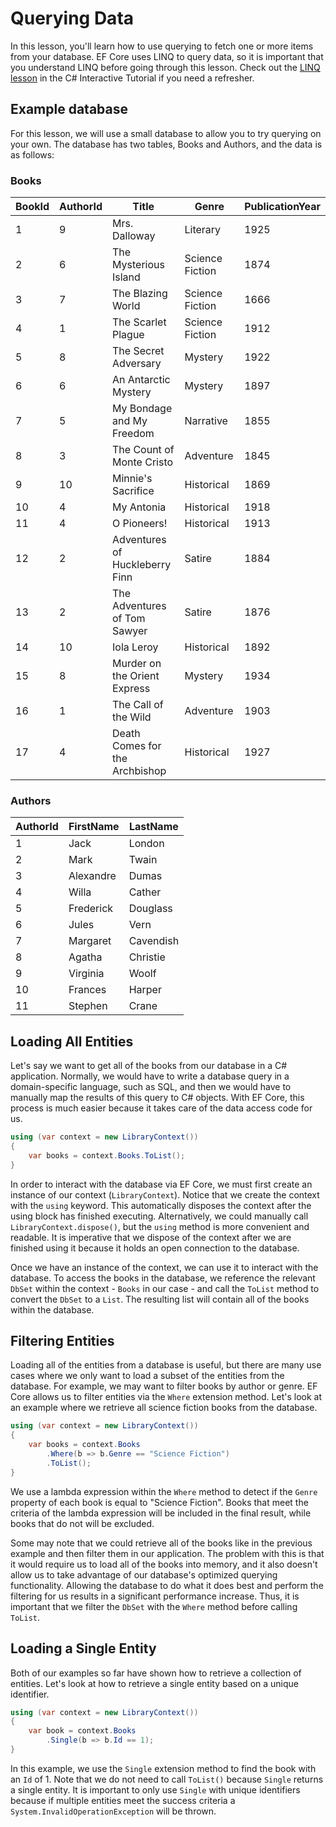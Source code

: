 # Querying Data 
 
In this lesson, you'll learn how to use querying to fetch one or more items from your database. EF Core uses LINQ to query data, so it is important that you understand LINQ before going through this lesson. Check out the [LINQ lesson](../../csharp/getting-started/linq.md) in the C# Interactive Tutorial if you need a refresher. 
 
## Example database 
 
For this lesson, we will use a small database to allow you to try querying on your own. The database has two tables, Books and Authors, and the data is as follows: 
 
### Books 
| BookId | AuthorId | Title                           | Genre            | PublicationYear | 
|--------|----------|---------------------------------|------------------|-----------------| 
| 1      | 9        | Mrs. Dalloway                   | Literary         | 1925            | 
| 2      | 6        | The Mysterious Island           | Science Fiction  | 1874            | 
| 3      | 7        | The Blazing World               | Science Fiction  | 1666            | 
| 4      | 1        | The Scarlet Plague              | Science Fiction  | 1912            | 
| 5      | 8        | The Secret Adversary            | Mystery          | 1922            | 
| 6      | 6        | An Antarctic Mystery            | Mystery          | 1897            | 
| 7      | 5        | My Bondage and My Freedom       | Narrative        | 1855            | 
| 8      | 3        | The Count of Monte Cristo       | Adventure        | 1845            | 
| 9      | 10       | Minnie's Sacrifice              | Historical       | 1869            | 
| 10     | 4        | My Antonia                      | Historical       | 1918            | 
| 11     | 4        | O Pioneers!                     | Historical       | 1913            | 
| 12     | 2        | Adventures of Huckleberry Finn  | Satire           | 1884            | 
| 13     | 2        | The Adventures of Tom Sawyer    | Satire           | 1876            | 
| 14     | 10       | Iola Leroy                      | Historical       | 1892            | 
| 15     | 8        | Murder on the Orient Express    | Mystery          | 1934            | 
| 16     | 1        | The Call of the Wild            | Adventure        | 1903            | 
| 17     | 4        | Death Comes for the Archbishop  | Historical       | 1927            | 
    
### Authors 
| AuthorId | FirstName  | LastName  | 
|----------|------------|-----------| 
| 1        | Jack       | London    | 
| 2        | Mark       | Twain     | 
| 3        | Alexandre  | Dumas     | 
| 4        | Willa      | Cather    |  
| 5        | Frederick  | Douglass  | 
| 6        | Jules      | Vern      | 
| 7        | Margaret   | Cavendish | 
| 8        | Agatha     | Christie  | 
| 9        | Virginia   | Woolf     | 
| 10       | Frances    | Harper    | 
| 11       | Stephen    | Crane     | 
 
## Loading All Entities 
 
Let's say we want to get all of the books from our database in a C# application. Normally, we would have to write a database query in a domain-specific language, such as SQL, and then we would have to manually map the results of this query to C# objects. With EF Core, this process is much easier because it takes care of the data access code for us. 
 
```c# 
using (var context = new LibraryContext()) 
{ 
    var books = context.Books.ToList(); 
} 
``` 
 
In order to interact with the database via EF Core, we must first create an instance of our context (`LibraryContext`). Notice that we create the context with the `using` keyword. This automatically disposes the context after the using block has finished executing. Alternatively, we could manually call `LibraryContext.dispose()`, but the `using` method is more convenient and readable. It is imperative that we dispose of the context after we are finished using it because it holds an open connection to the database. 
 
Once we have an instance of the context, we can use it to interact with the database. To access the books in the database, we reference the relevant `DbSet` within the context - `Books` in our case - and call the `ToList` method to convert the `DbSet` to a `List`. The resulting list will contain all of the books within the database. 
 
## Filtering Entities 
 
Loading all of the entities from a database is useful, but there are many use cases where we only want to load a subset of the entities from the database. For example, we may want to filter books by author or genre. EF Core allows us to filter entities via the `Where` extension method. Let's look at an example where we retrieve all science fiction books from the database. 
 
```c# 
using (var context = new LibraryContext()) 
{ 
    var books = context.Books 
        .Where(b => b.Genre == "Science Fiction") 
        .ToList(); 
} 
``` 
 
We use a lambda expression within the `Where` method to detect if the `Genre` property of each book is equal to "Science Fiction". Books that meet the criteria of the lambda expression will be included in the final result, while books that do not will be excluded. 
 
Some may note that we could retrieve all of the books like in the previous example and then filter them in our application. The problem with this is that it would require us to load all of the books into memory, and it also doesn't allow us to take advantage of our database's optimized querying functionality. Allowing the database to do what it does best and perform the filtering for us results in a significant performance increase. Thus, it is important that we filter the `DbSet` with the `Where` method before calling `ToList`. 
 
## Loading a Single Entity 
 
Both of our examples so far have shown how to retrieve a collection of entities. Let's look at how to retrieve a single entity based on a unique identifier. 
 
```c# 
using (var context = new LibraryContext()) 
{ 
    var book = context.Books 
        .Single(b => b.Id == 1); 
} 
``` 
 
In this example, we use the `Single` extension method to find the book with an `Id` of 1. Note that we do not need to call `ToList()` because `Single` returns a single entity. It is important to only use `Single` with unique identifiers because if multiple entities meet the success criteria a `System.InvalidOperationException` will be thrown. 